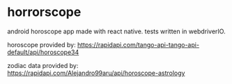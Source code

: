 # horrorscope

android horoscope app made with react native. tests written in webdriverIO. 

horoscope provided by: https://rapidapi.com/tango-api-tango-api-default/api/horoscope34

zodiac data provided by: https://rapidapi.com/Alejandro99aru/api/horoscope-astrology

